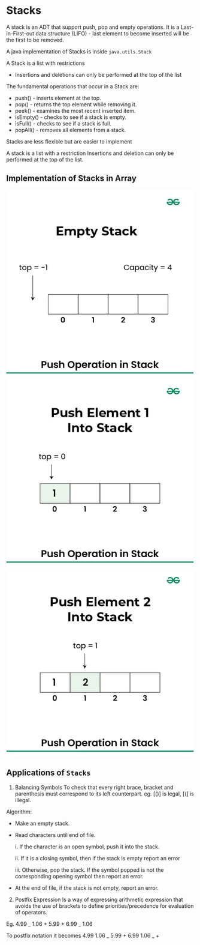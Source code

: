 # Stacks

A stack is an ADT that support push, pop and empty operations.
It is a Last-in-First-out data structure (LIFO) - last element to become inserted will be the first to be removed.

A java implementation of Stacks is inside `java.utils.Stack`

A Stack is a list with restrictions

- Insertions and deletions can only be performed at the top of the list

The fundamental operations that occur in a Stack are:

- push() - inserts element at the top.
- pop() - returns the top element while removing it.
- peek() - examines the most recent inserted item.
- isEmpty() - checks to see if a stack is empty.
- isFull() - checks to see if a stack is full.
- popAll() - removes all elements from a stack.

Stacks are less flexible but are easier to implement

A stack is a list with a restriction
Insertions and deletion can only be performed at the top of the list.

## Implementation of Stacks in Array

![empty stack demo](image.png)
![push to first position](image-1.png)
![push to the second position](image-2.png)

## Applications of `Stacks`

1. Balancing Symbols
   To check that every right brace, bracket and parenthesis must correspond to its left counterpart.
   eg. [()] is legal, [(] is illegal.

Algorithm:

- Make an empty stack.
- Read characters until end of file.

  i. If the character is an open symbol, push it into the stack.

  ii. If it is a closing symbol, then if the stack is empty report an error

  iii. Otherwise, pop the stack. If the symbol popped is not the corresponding opening symbol then report an error.

- At the end of file, if the stack is not empty, report an error.

2. Postfix Expression
   Is a way of expressing arithmetic expression that avoids the use of brackets to define priorities/precedence for evaluation of operators.

Eg. 4.99 _ 1.06 + 5.99 + 6.99 _ 1.06

To postfix notation it becomes
4.99 1.06 _ 5.99 + 6.99 1.06 _ +
